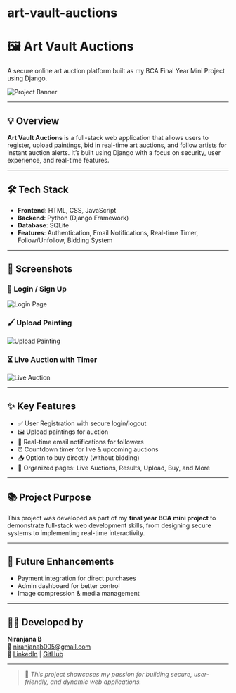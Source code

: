 # art-vault-auctions
# 🖼️ Art Vault Auctions
A secure online art auction platform built as my BCA Final Year Mini Project using Django.

![Project Banner](https://via.placeholder.com/1000x300?text=Art+Vault+Auctions+%7C+Django+Based+Auction+Platform)

---

## 💡 Overview

**Art Vault Auctions** is a full-stack web application that allows users to register, upload paintings, bid in real-time art auctions, and follow artists for instant auction alerts. It’s built using Django with a focus on security, user experience, and real-time features.

---

## 🛠️ Tech Stack

- **Frontend**: HTML, CSS, JavaScript
- **Backend**: Python (Django Framework)
- **Database**: SQLite
- **Features**: Authentication, Email Notifications, Real-time Timer, Follow/Unfollow, Bidding System

---

## 📸 Screenshots

### 🔐 Login / Sign Up
![Login Page](https://via.placeholder.com/600x300?text=Login+Page)

### 🖌️ Upload Painting
![Upload Painting](https://via.placeholder.com/600x300?text=Upload+Painting+Page)

### ⏳ Live Auction with Timer
![Live Auction](https://via.placeholder.com/600x300?text=Live+Auction+Page)

---

## ✨ Key Features

- ✅ User Registration with secure login/logout
- 🖼️ Upload paintings for auction
- 🔔 Real-time email notifications for followers
- ⏰ Countdown timer for live & upcoming auctions
- 📥 Option to buy directly (without bidding)
- 📄 Organized pages: Live Auctions, Results, Upload, Buy, and More

---

## 📚 Project Purpose

This project was developed as part of my **final year BCA mini project** to demonstrate full-stack web development skills, from designing secure systems to implementing real-time interactivity.

---

## 🚀 Future Enhancements

- Payment integration for direct purchases
- Admin dashboard for better control
- Image compression & media management

---

## 👩‍💻 Developed by

**Niranjana B**  
📧 niranjanab005@gmail.com  
🔗 [LinkedIn](https://linkedin.com/in/niranjana-balasubramanian-1ab0a4251) | [GitHub](https://github.com/N4si)

---

> 📌 *This project showcases my passion for building secure, user-friendly, and dynamic web applications.*

